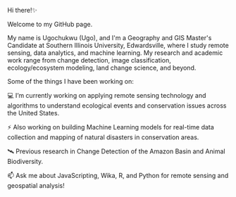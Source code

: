 Hi there!✨

Welcome to my GitHub page. 

My name is Ugochukwu (Ugo), and I'm a Geography and GIS Master's Candidate at Southern Illinois University, Edwardsville, where I study remote sensing, data analytics, and machine learning. My research and academic work range from change detection, image classification, ecology/ecosystem modeling, land change science, and beyond.

Some of the things I have been working on:


💻 I’m currently working on applying remote sensing technology and algorithms to understand ecological events and conservation issues across the United States.

⚡ Also working on building Machine Learning models for real-time data collection and mapping of natural disasters in conservation areas.

🛰 Previous research in Change Detection of the Amazon Basin and Animal Biodiversity.

📫 Ask me about JavaScripting, Wika, R, and Python for remote sensing and geospatial analysis!

<!---
UgochukwuUdonna/UgochukwuUdonna is a ✨ special ✨ repository because its `README.md` (this file) appears on your GitHub profile.
You can click the Preview link to take a look at your changes.
--->
